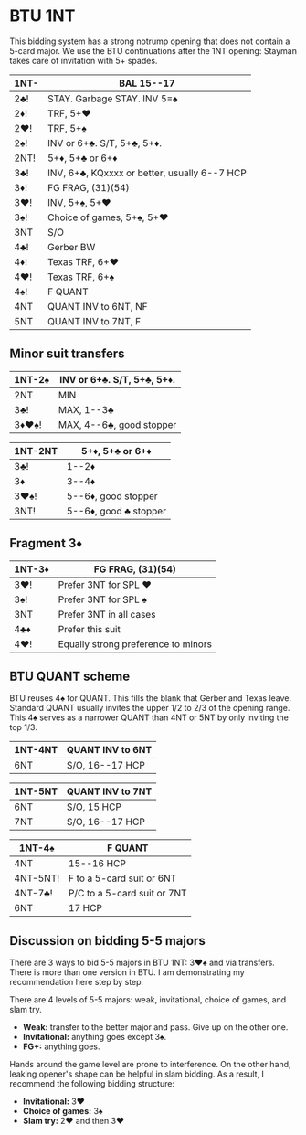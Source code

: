 # BTU 1NT

This bidding system has a strong notrump opening that does not contain a 5-card
major.  We use the BTU continuations after the 1NT opening: Stayman takes care
of invitation with 5+ spades.

| 1NT- | BAL 15--17 |
|------|------------|
| 2♣!  | STAY. Garbage STAY. INV 5=♠
| 2♦!  | TRF, 5+♥
| 2♥!  | TRF, 5+♠
| 2♠!  | INV or 6+♣.  S/T, 5+♣, 5+♦.
| 2NT! | 5+♦, 5+♣ or 6+♦
| 3♣!  | INV, 6+♣, KQxxxx or better, usually 6--7 HCP
| 3♦!  | FG FRAG, (31)(54)
| 3♥!  | INV, 5+♠, 5+♥
| 3♠!  | Choice of games, 5+♠, 5+♥
| 3NT  | S/O
| 4♣!  | Gerber BW
| 4♦!  | Texas TRF, 6+♥
| 4♥!  | Texas TRF, 6+♠
| 4♠!  | F QUANT
| 4NT  | QUANT INV to 6NT, NF
| 5NT  | QUANT INV to 7NT, F

## Minor suit transfers

| 1NT-2♠ | INV or 6+♣.  S/T, 5+♣, 5+♦. |
|--------|-----------------------------|
| 2NT    | MIN
| 3♣!    | MAX, 1--3♣
| 3♦♥♠!  | MAX, 4--6♣, good stopper

| 1NT-2NT | 5+♦, 5+♣ or 6+♦ |
|---------|-----------------|
| 3♣!     | 1--2♦
| 3♦      | 3--4♦
| 3♥♠!    | 5--6♦, good stopper
| 3NT!    | 5--6♦, good ♣ stopper

## Fragment 3♦

| 1NT-3♦ | FG FRAG, (31)(54) |
|--------|-------------------|
| 3♥!    | Prefer 3NT for SPL ♥
| 3♠!    | Prefer 3NT for SPL ♠
| 3NT    | Prefer 3NT in all cases
| 4♣♦    | Prefer this suit
| 4♥!    | Equally strong preference to minors

## BTU QUANT scheme

BTU reuses 4♠ for QUANT.  This fills the blank that Gerber and Texas leave.
Standard QUANT usually invites the upper 1/2 to 2/3 of the opening range.  This
4♠ serves as a narrower QUANT than 4NT or 5NT by only inviting the top 1/3.

| 1NT-4NT | QUANT INV to 6NT |
|---------|------------------|
| 6NT     | S/O, 16--17 HCP  |

| 1NT-5NT | QUANT INV to 7NT |
|---------|------------------|
| 6NT     | S/O, 15 HCP      |
| 7NT     | S/O, 16--17 HCP  |

| 1NT-4♠   | F QUANT |
|----------|---------|
| 4NT      | 15--16 HCP
| 4NT-5NT! | F to a 5-card suit or 6NT
| 4NT-7♣!  | P/C to a 5-card suit or 7NT
| 6NT      | 17 HCP

## Discussion on bidding 5-5 majors

There are 3 ways to bid 5-5 majors in BTU 1NT: 3♥♠ and via transfers.  There is
more than one version in BTU.  I am demonstrating my recommendation here step by
step.

There are 4 levels of 5-5 majors: weak, invitational, choice of games, and slam
try.

- **Weak:** transfer to the better major and pass.  Give up on the other one.
- **Invitational:** anything goes except 3♠.
- **FG+:** anything goes.

Hands around the game level are prone to interference.  On the other hand,
leaking opener's shape can be helpful in slam bidding.  As a result, I
recommend the following bidding structure:

- **Invitational:** 3♥
- **Choice of games:** 3♠
- **Slam try:** 2♥ and then 3♥
